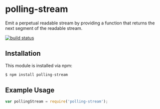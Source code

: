 # polling-stream

Emit a perpetual readable stream by providing a function that returns the next segment of the readable stream.

[![build status](https://secure.travis-ci.org/eugeneware/polling-stream.png)](http://travis-ci.org/eugeneware/polling-stream)

## Installation

This module is installed via npm:

``` bash
$ npm install polling-stream
```

## Example Usage

``` js
var pollingStream = require('polling-stream');
```
